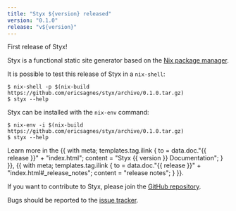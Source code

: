```yaml
---
title: "Styx ${version} released"
version: "0.1.0"
release: "v${version}"
---
```


First release of Styx!

Styx is a functional static site generator based on the [Nix package manager](http://nixos.org/nix/).

It is possible to test this release of Styx in a `nix-shell`:

```
$ nix-shell -p $(nix-build https://github.com/ericsagnes/styx/archive/0.1.0.tar.gz)
$ styx --help
```

Styx can be installed with the `nix-env` command:

```
$ nix-env -i $(nix-build https://github.com/ericsagnes/styx/archive/0.1.0.tar.gz)
$ styx --help
```

Learn more in the {{ with meta; templates.tag.ilink { to = data.doc."{{ release }}" + "index.html"; content = "Styx {{ version }} Documentation"; } }},
{{ with meta; templates.tag.ilink { to = data.doc."{{ release }}" + "index.html#_release_notes"; content = "release notes"; } }}.

If you want to contribute to Styx, please join the [GitHub repository](https://github.com/styx-static/styx/).

Bugs should be reported to the [issue tracker](https://github.com/styx-static/styx/issues).
